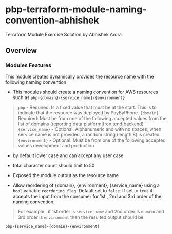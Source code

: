 # pbp-terraform-module-naming-convention-abhishek
Terraform Module Exercise Solution by Abhishek Arora

## Overview

### Modules Features
This module creates dynamically provides the resource name with the following naming convention 
- This modules should create a naming convention for AWS resources such as `pbp-{domain}-{service_name}-{environment}`
>`pbp` - Required: Is a fixed value that must be at the start. This is to indicate that the resource was deployed by PayByPhone.
> `{domain}` - Required: Must be from one of the following accepted values from the list of domains (reporting|data|platform|fron
tend|backend)
> `{service_name}` - Optional: Alphanumeric and with no spaces; when service name is not provided, a random string (length 8) is
created
> `{environment}` - Optional: Must be from one of the following accepted values development and production

- by default lower case and can accept any user case
- total character count should limit to 50 
- Exposed the module output as the resource name

- Allow reordering of {domain}, {environment}, {service_name} using a `bool` variable `reordering_flag`. Default set to `false`. If set to `true` it accepts the input from the consumer for 1st , 2nd and 3rd order of the naming convention.
> For example : if 1st order is `service_name` and 2nd order is `domain` and 3rd order is `environment` then the resulted output should be
```
pbp-{service_name}-{domain}-{environment}
```

